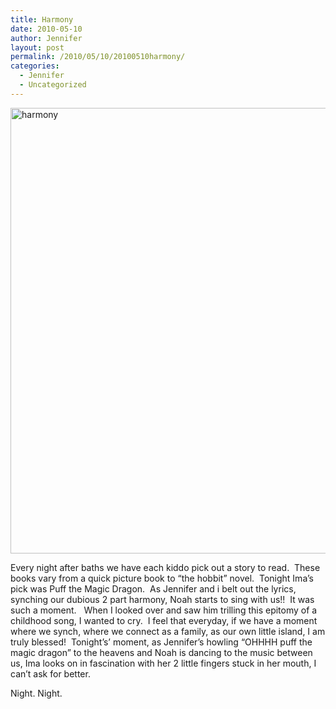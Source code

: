 ```yaml
---
title: Harmony
date: 2010-05-10
author: Jennifer
layout: post
permalink: /2010/05/10/20100510harmony/
categories:
  - Jennifer
  - Uncategorized
---
```

<img title="harmony" height="713" alt="harmony" width="950" class="alignleft size-full wp-image-671" src="http://static.squarespace.com/static/50db6bb3e4b015296cd43789/50dfa5b1e4b0dc6320e0b5ea/50dfa5b2e4b0dc6320e0b77a/1273576762000/?format=original" />

<p style="text-align: left;">
  Every night after baths we have each kiddo pick out a story to read.  These books vary from a quick picture book to &#8220;the hobbit&#8221; novel.  Tonight Ima&#8217;s pick was Puff the Magic Dragon.  As Jennifer and i belt out the lyrics, synching our dubious 2 part harmony, Noah starts to sing with us!!  It was such a moment.   When I looked over and saw him trilling this epitomy of a childhood song, I wanted to cry.  I feel that everyday, if we have a moment where we synch, where we connect as a family, as our own little island, I am truly blessed!  Tonight&#8217;s&#8217; moment, as Jennifer&#8217;s howling &#8220;OHHHH puff the magic dragon&#8221; to the heavens and Noah is dancing to the music between us, Ima looks on in fascination with her 2 little fingers stuck in her mouth, I can&#8217;t ask for better.
</p>

Night. Night.

